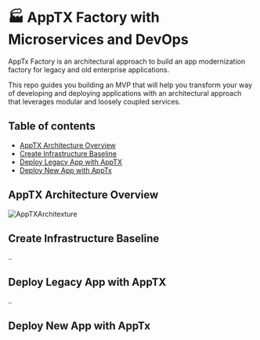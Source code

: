# :factory: AppTX Factory with Microservices and DevOps

AppTx Factory is an architectural approach to build an app modernization factory for legacy and old enterprise applications. 

This repo guides you building an MVP that will help you transform your way of developing and deploying applications with an architectural approach that leverages modular and loosely coupled services.

## Table of contents
* [AppTX Architecture Overview](#apptx-architecture-overview)
* [Create Infrastructure Baseline](#create-infrastructure-baseline)
* [Deploy Legacy App with AppTX](#deploy-legacy-app-with-apptx)
* [Deploy New App with AppTx](#deploy-new-app-with-apptx)

## AppTX Architecture Overview

![AppTXArchitexture](https://AppTxArchitecture.JPG)

## Create Infrastructure Baseline

..

## Deploy Legacy App with AppTX

..

## Deploy New App with AppTx
